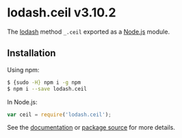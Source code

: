 # lodash.ceil v3.10.2

The [lodash](https://lodash.com/) method `_.ceil` exported as a [Node.js](https://nodejs.org/) module.

## Installation

Using npm:
```bash
$ {sudo -H} npm i -g npm
$ npm i --save lodash.ceil
```

In Node.js:
```js
var ceil = require('lodash.ceil');
```

See the [documentation](https://lodash.com/docs#ceil) or [package source](https://github.com/lodash/lodash/blob/3.10.2-npm-packages/lodash.ceil) for more details.
